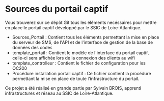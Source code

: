 # Sources du portail captif

Vous trouverez sur ce dépôt Git tous les éléments necéssaires pour mettre en place le portail captif développé par le SSIC de Loire-Atlantique. 
- Sources_Portail : Contient tous les éléments permettant la mise en place du serveur de SMS, de l'API et de l'interface de gestion de la base de données des codes
- template_portail : Contient le modèle de l'interface du portail captif, celle-ci sera affichée lors de la connexion des clients au wifi
- template_controlleur : Contient le fichier de configuration pour les OC200
- Procédure installation portail captif : Ce fichier contient la procédure permettant la mise en place de toute l'infrastructure du portail.


Ce projet a été réalisé en grande partie par Sylvain BROIS, apprenti infrastructures et réseau au SSIC de Loire-Atlantique. 

